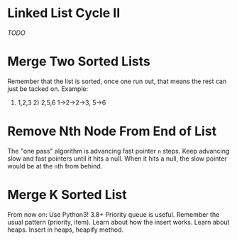 # Linked List Cycle II
*TODO*

# Merge Two Sorted Lists
Remember that the list is sorted, once one run out, that means the rest can just be tacked on.
Example:
1) 1,2,3  2) 2,5,6
1->2->2->3, 5->6

# Remove Nth Node From End of List
The "one pass" algorithm is advancing fast pointer `n` steps. Keep advancing slow and fast pointers
until it hits a null. When it hits a null, the slow pointer would be at the `n`th from behind.

# Merge K Sorted List
From now on: Use Python3! 3.8+
Priority queue is useful. Remember the usual pattern (priority, item).
Learn about how the insert works. Learn about heaps. Insert in heaps, heapify method.
